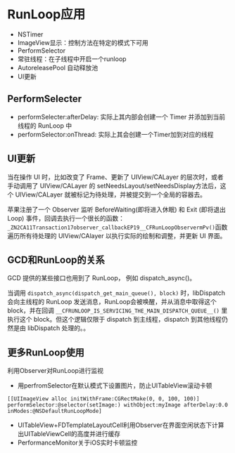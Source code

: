 # RunLoop应用
- NSTimer
- ImageView显示：控制方法在特定的模式下可用
- PerformSelector
- 常驻线程：在子线程中开启一个runloop
- AutoreleasePool 自动释放池
- UI更新

## PerformSelecter

- performSelecter:afterDelay: 实际上其内部会创建一个 Timer 并添加到当前线程的 RunLoop 中
- performSelector:onThread: 实际上其会创建一个Timer加到对应的线程

## UI更新

当在操作 UI 时，比如改变了 Frame、更新了 UIView/CALayer 的层次时，或者手动调用了 UIView/CALayer 的 setNeedsLayout/setNeedsDisplay方法后，这个 UIView/CALayer 就被标记为待处理，并被提交到一个全局的容器去。

苹果注册了一个 Observer 监听 BeforeWaiting(即将进入休眠) 和 Exit (即将退出Loop) 事件，回调去执行一个很长的函数：
`_ZN2CA11Transaction17observer_callbackEP19__CFRunLoopObservermPv()`函数遍历所有待处理的 UIView/CAlayer 以执行实际的绘制和调整，并更新 UI 界面。

## GCD和RunLoop的关系

GCD 提供的某些接口也用到了 RunLoop， 例如 dispatch_async()。

当调用 `dispatch_async(dispatch_get_main_queue(), block)` 时，libDispatch 会向主线程的 RunLoop 发送消息，RunLoop会被唤醒，并从消息中取得这个 block，并在回调 `__CFRUNLOOP_IS_SERVICING_THE_MAIN_DISPATCH_QUEUE__()` 里执行这个 block。但这个逻辑仅限于 dispatch 到主线程，dispatch 到其他线程仍然是由 libDispatch 处理的。。

## 更多RunLoop使用

利用Observer对RunLoop进行监视
- 用perfromSelector在默认模式下设置图片，防止UITableView滚动卡顿
```
[[UIImageView alloc initWithFrame:CGRectMake(0, 0, 100, 100)] performSelector:@selector(setImage:) withObject:myImage afterDelay:0.0 inModes:@NSDefaultRunLoopMode]
```
- UITableView+FDTemplateLayoutCell利用Observer在界面空闲状态下计算出UITableViewCell的高度并进行缓存
- PerformanceMonitor关于iOS实时卡顿监控